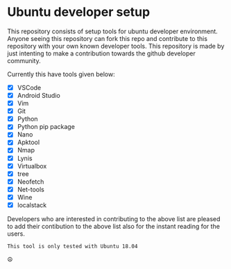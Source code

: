 # Ubuntu developer setup

This repository consists of setup tools for ubuntu developer environment. Anyone seeing this repository can fork this repo and contribute to this repository with your own known developer tools. This repository is made by just intenting to make a contribution towards the github developer community.

Currently this have tools given below:

- [x] VSCode
- [x] Android Studio
- [x] Vim
- [x] Git
- [x] Python
- [x] Python pip package
- [x] Nano
- [x] Apktool
- [x] Nmap
- [x] Lynis
- [x] Virtualbox
- [x] tree
- [x] Neofetch
- [x] Net-tools
- [x] Wine
- [x] localstack

Developers who are interested in contributing to the above list are pleased to add their contibution to the above list also for the instant reading for the users.

```
This tool is only tested with Ubuntu 18.04
```

☮️
